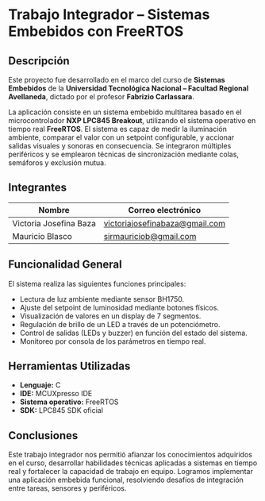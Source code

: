 # Trabajo Integrador – Sistemas Embebidos con FreeRTOS

## Descripción

Este proyecto fue desarrollado en el marco del curso de **Sistemas Embebidos** de la **Universidad Tecnológica Nacional – Facultad Regional Avellaneda**, dictado por el profesor **Fabrizio Carlassara**.

La aplicación consiste en un sistema embebido multitarea basado en el microcontrolador **NXP LPC845 Breakout**, utilizando el sistema operativo en tiempo real **FreeRTOS**. El sistema es capaz de medir la iluminación ambiente, comparar el valor con un setpoint configurable, y accionar salidas visuales y sonoras en consecuencia. Se integraron múltiples periféricos y se emplearon técnicas de sincronización mediante colas, semáforos y exclusión mutua.

## Integrantes

| Nombre                  | Correo electrónico                     |
|-------------------------|----------------------------------------|
| Victoria Josefina Baza | victoriajosefinabaza@gmail.com         |
| Mauricio Blasco         | sirmauriciob@gmail.com                 |

## Funcionalidad General

El sistema realiza las siguientes funciones principales:

- Lectura de luz ambiente mediante sensor BH1750.
- Ajuste del setpoint de luminosidad mediante botones físicos.
- Visualización de valores en un display de 7 segmentos.
- Regulación de brillo de un LED a través de un potenciómetro.
- Control de salidas (LEDs y buzzer) en función del estado del sistema.
- Monitoreo por consola de los parámetros en tiempo real.

## Herramientas Utilizadas

- **Lenguaje:** C  
- **IDE:** MCUXpresso IDE  
- **Sistema operativo:** FreeRTOS  
- **SDK:** LPC845 SDK oficial  

## Conclusiones

Este trabajo integrador nos permitió afianzar los conocimientos adquiridos en el curso, desarrollar habilidades técnicas aplicadas a sistemas en tiempo real y fortalecer la capacidad de trabajo en equipo. Logramos implementar una aplicación embebida funcional, resolviendo desafíos de integración entre tareas, sensores y periféricos.

